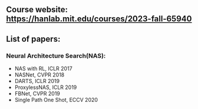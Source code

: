 ## Course website: https://hanlab.mit.edu/courses/2023-fall-65940

## List of papers:

### Neural Architecture Search(NAS):
- NAS with RL, ICLR 2017
- NASNet, CVPR 2018
- DARTS, ICLR 2019
- ProxylessNAS, ICLR 2019
- FBNet, CVPR 2019
- Single Path One Shot, ECCV 2020

